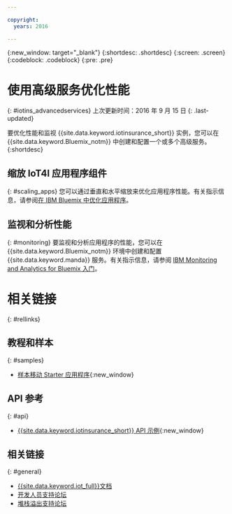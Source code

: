 ```yaml
---

copyright:
  years: 2016

---
```


<!-- Common attributes used in the template are defined as follows: -->
{:new_window: target="\_blank"}
{:shortdesc: .shortdesc}
{:screen: .screen}
{:codeblock: .codeblock}
{:pre: .pre}


<!-- {{site.data.keyword.iotinsurance_full}}  {{site.data.keyword.iotinsurance_short}}  -->


# 使用高级服务优化性能 
{: #iotins_advancedservices}
上次更新时间：2016 年 9 月 15 日
{: .last-updated}

要优化性能和监视 {{site.data.keyword.iotinsurance_short}} 实例，您可以在 {{site.data.keyword.Bluemix_notm}} 中创建和配置一个或多个高级服务。
{:shortdesc}

## 缩放 IoT4I 应用程序组件
{: #scaling_apps}
您可以通过垂直和水平缩放来优化应用程序性能。有关指示信息，请参阅[在 IBM Bluemix 中优化应用程序](http://www.ibm.com/developerworks/cloud/library/cl-bluemix-autoscale/)。

## 监视和分析性能
{: #monitoring}
要监视和分析应用程序的性能，您可以在 {{site.data.keyword.Bluemix_notm}} 环境中创建和配置 {{site.data.keyword.manda}} 服务。有关指示信息，请参阅 [IBM Monitoring and Analytics for Bluemix 入门](https://console.ng.bluemix.net/docs/services/monana/index.html#gettingstartedtemplate)。

<!-- ### Monitoring logging information with Logmet

https://console.ng.bluemix.net/docs/services/MessageHub/index.html#messagehub072
-->

<!--
### Monitoring with New Relic
For additional monitoring, you can use New Relic, a third-party service that provides monitoring metrics for your application. For instructions to create the New Relic service in your {{site.data.keyword.Bluemix_notm}} environment, see [Using New Relic](https://console.ng.bluemix.net/docs/runtimes/liberty/newRelic.html).
-->


# 相关链接
{: #rellinks}

## 教程和样本
{: #samples}
* [样本移动 Starter 应用程序](https://github.com/ibm-watson-iot/ioti-mobile){:new_window}

## API 参考
{: #api}
* [{{site.data.keyword.iotinsurance_short}} API 示例](https://github.com/IBM-Bluemix/iot4i-api-examples-nodejs){:new_window}

## 相关链接
{: #general}
* [{{site.data.keyword.iot_full}}文档](https://console.ng.bluemix.net/docs/services/IoT/index.html)
* [开发人员支持论坛](https://developer.ibm.com/answers/search.html?f=&type=question&redirect=search%2Fsearch&sort=relevance&q=%2B[iot]%20%2B[bluemix])
* [堆栈溢出支持论坛](http://stackoverflow.com/questions/tagged/ibm-bluemix)
